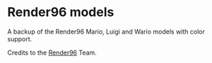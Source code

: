 # Render96 models

A backup of the Render96 Mario, Luigi and Wario models with color support.

Credits to the [Render96](https://github.com/Render96/Render96ex) Team.
